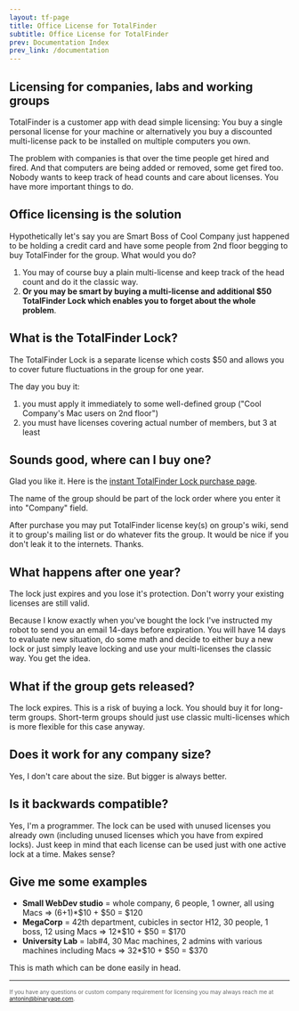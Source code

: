 ```yaml
---
layout: tf-page
title: Office License for TotalFinder
subtitle: Office License for TotalFinder
prev: Documentation Index
prev_link: /documentation
---
```


## Licensing for companies, labs and working groups

TotalFinder is a customer app with dead simple licensing: You buy a single personal license for your machine or alternatively you buy a discounted multi-license pack to be installed on multiple computers you own.

The problem with companies is that over the time people get hired and fired. And that computers are being added or removed, some get fired too. Nobody wants to keep track of head counts and care about licenses. You have   more important things to do.

## Office licensing is the solution

Hypothetically let's say you are Smart Boss of Cool Company just happened to be holding a credit card and have some people from 2nd floor begging to buy TotalFinder for the group. What would you do?

1. You may of course buy a plain multi-license and keep track of the head count and do it the classic way.
2. **Or you may be smart by buying a multi-license and additional $50 TotalFinder Lock which enables you to forget about the whole problem**.

## What is the TotalFinder Lock?

The TotalFinder Lock is a separate license which costs $50 and allows you to cover future fluctuations in the group for one year.

The day you buy it:

1. you must apply it immediately to some well-defined group ("Cool Company's Mac users on 2nd floor")
2. you must have licenses covering actual number of members, but 3 at least

## Sounds good, where can I buy one?

Glad you like it. Here is the [instant TotalFinder Lock purchase page](https://sites.fastspring.com/binaryage/instant/totalfinderlock).

The name of the group should be part of the lock order where you enter it into "Company" field.

After purchase you may put TotalFinder license key(s) on group's wiki, send it to group's mailing list or do whatever fits the group. It would be nice if you don't leak it to the internets. Thanks.

## What happens after one year?

The lock just expires and you lose it's protection. Don't worry your existing licenses are still valid.

Because I know exactly when you've bought the lock I've instructed my robot to send you an email 14-days before expiration. You will have 14 days to evaluate new situation, do some math and decide to either buy a new lock or just simply leave locking and use your multi-licenses the classic way. You get the idea.

## What if the group gets released?

The lock expires. This is a risk of buying a lock. You should buy it for long-term groups. Short-term groups should just use classic multi-licenses which is more flexible for this case anyway.

## Does it work for any company size?

Yes, I don't care about the size. But bigger is always better.

## Is it backwards compatible?

Yes, I'm a programmer. The lock can be used with unused licenses you already own (including unused licenses which you have from expired locks). Just keep in mind that each license can be used just with one active lock at a time. Makes sense?

## Give me some examples

* **Small WebDev studio** = whole company, 6 people, 1 owner, all using Macs => (6+1)*$10 + $50 = $120
* **MegaCorp** = 42th department, cubicles in sector H12, 30 people, 1 boss, 12 using Macs => 12*$10 + $50 = $170
* **University Lab** = lab#4, 30 Mac machines, 2 admins with various machines including Macs => 32*$10 + $50 = $370

This is math which can be done easily in head.

---

<div style="color: #666; font-size: 10px">
    If you have any questions or custom company requirement for licensing you may always reach me at <a href="mailto:antonin@binaryage.com">antonin@binaryage.com</a>.
</div>
